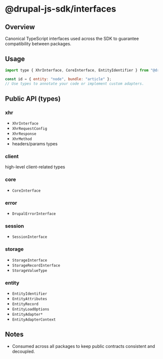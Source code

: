 # @drupal-js-sdk/interfaces

## Overview

Canonical TypeScript interfaces used across the SDK to guarantee compatibility between packages.

## Usage

```js
import type { XhrInterface, CoreInterface, EntityIdentifier } from "@drupal-js-sdk/interfaces";

const id = { entity: "node", bundle: "article" };
// Use types to annotate your code or implement custom adapters.
```

## Public API (types)

### xhr
- `XhrInterface` 
- `XhrRequestConfig`
- `XhrResponse`
- `XhrMethod`
-  headers/params types
  
### client 
high-level client-related types
### core 
- `CoreInterface`
### error
- `DrupalErrorInterface`
### session 
- `SessionInterface`
### storage
- `StorageInterface`
- `StorageRecordInterface`
- `StorageValueType`
### entity
- `EntityIdentifier`
- `EntityAttributes`
- `EntityRecord`
- `EntityLoadOptions`
- `EntityAdapter*`
- `EntityAdapterContext`

## Notes

- Consumed across all packages to keep public contracts consistent and decoupled.
